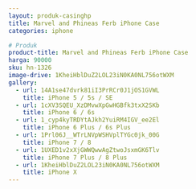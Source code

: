 ```yaml
---
layout: produk-casinghp
title: Marvel and Phineas Ferb iPhone Case
categories: iphone

# Produk
product-title: Marvel and Phineas Ferb iPhone Case
harga: 90000
sku: hn-1326
image-drive: 1KheiHblDuZ2LOL23iN0KA0NL756otWXM
gallery:
  - url: 14A1se47dvrk81iI3PrRCr0J1jOS1GVWL
    title: iPhone 5 / 5s / SE
  - url: 1cXV3SQEU_XzDMvwXpGwHGBfk3txX2SKb
    title: iPhone 6 / 6s
  - url: 1_cyp4kyTRDYtAJkh2YuiRM4IGV_ee2El
    title: iPhone 6 Plus / 6s Plus
  - url: 1Prl06J__WTrLNVpWSHVplTYGc0jk_00G
    title: iPhone 7 / 8
  - url: 1UXED1v2xXjGWWQwwAgZtwoJsxmGK6Tlv
    title: iPhone 7 Plus / 8 Plus
  - url: 1KheiHblDuZ2LOL23iN0KA0NL756otWXM
    title: iPhone X
---
```

